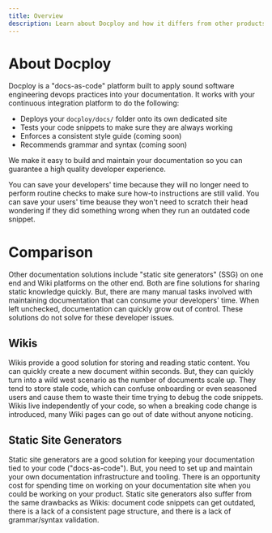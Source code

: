 ```yaml
---
title: Overview
description: Learn about Docploy and how it differs from other products
---
```


# About Docploy

Docploy is a "docs-as-code" platform built to apply sound software engineering devops practices into your documentation. It works with your continuous integration platform to do the following:

- Deploys your `docploy/docs/` folder onto its own dedicated site
- Tests your code snippets to make sure they are always working
- Enforces a consistent style guide (coming soon)
- Recommends grammar and syntax (coming soon)

We make it easy to build and maintain your documentation so you can guarantee a high quality developer experience.

You can save your developers' time because they will no longer need to perform routine checks to make sure how-to instructions are still valid. You can save your users' time beause they won't need to scratch their head wondering if they did something wrong when they run an outdated code snippet.

# Comparison

Other documentation solutions include "static site generators" (SSG) on one end and Wiki platforms on the other end. Both are fine solutions for sharing static knowledge quickly. But, there are many manual tasks involved with maintaining documentation that can consume your developers' time. When left unchecked, documentation can quickly grow out of control. These solutions do not solve for these developer issues.

## Wikis

Wikis provide a good solution for storing and reading static content. You can quickly create a new document within seconds. But, they can quickly turn into a wild west scenario as the number of documents scale up. They tend to store stale code, which can confuse onboarding or even seasoned users and cause them to waste their time trying to debug the code snippets. Wikis live independently of your code, so when a breaking code change is introduced, many Wiki pages can go out of date without anyone noticing.

## Static Site Generators

Static site generators are a good solution for keeping your documentation tied to your code ("docs-as-code"). But, you need to set up and maintain your own documentation infrastructure and tooling. There is an opportunity cost for spending time on working on your documentation site when you could be working on your product. Static site generators also suffer from the same drawbacks as Wikis: document code snippets can get outdated, there is a lack of a consistent page structure, and there is a lack of grammar/syntax validation.
